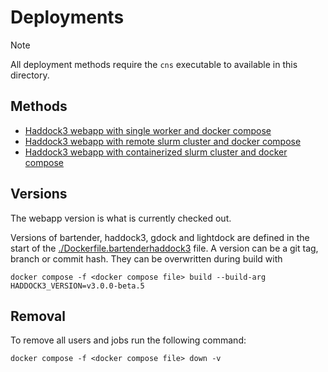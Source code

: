 # Deployments

> [!NOTE]
> All deployment methods require the `cns` executable to available in this directory.

## Methods

- [Haddock3 webapp with single worker and docker compose](arq/README.md)
- [Haddock3 webapp with remote slurm cluster and docker compose](remoteslurm/README.md)
- [Haddock3 webapp with containerized slurm cluster and docker compose](containerslurm/README.md)

## Versions

The webapp version is what is currently checked out.

Versions of bartender, haddock3, gdock and lightdock are defined in the start of the [./Dockerfile.bartenderhaddock3](./Dockerfile.bartenderhaddock3) file.
A version can be a git tag, branch or commit hash.
They can be overwritten during build with

```shell
docker compose -f <docker compose file> build --build-arg HADDOCK3_VERSION=v3.0.0-beta.5
```

## Removal

To remove all users and jobs run the following command:

```shell
docker compose -f <docker compose file> down -v
``` 
